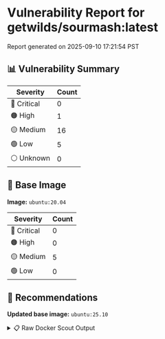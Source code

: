 # Vulnerability Report for getwilds/sourmash:latest

Report generated on 2025-09-10 17:21:54 PST

## 📊 Vulnerability Summary

| Severity | Count |
|----------|-------|
| 🔴 Critical | 0 |
| 🟠 High | 1 |
| 🟡 Medium | 16 |
| 🟢 Low | 5 |
| ⚪ Unknown | 0 |

## 🐳 Base Image

**Image:** `ubuntu:20.04`

| Severity | Count |
|----------|-------|
| 🔴 Critical | 0 |
| 🟠 High | 0 |
| 🟡 Medium | 5 |
| 🟢 Low | 0 |

## 🔄 Recommendations

**Updated base image:** `ubuntu:25.10`

<details>
<summary>📋 Raw Docker Scout Output</summary>

```text
Target             │  getwilds/sourmash:latest  │    0C     1H    16M     5L   
    digest           │  befdd412554b                      │                              
  Base image         │  ubuntu:20.04                      │    0C     0H     5M     0L   
  Updated base image │  ubuntu:25.10                      │    0C     0H     0M     0L   
                     │                                    │                  -5          

What's next:
    View vulnerabilities → docker scout cves getwilds/sourmash:latest
    View base image update recommendations → docker scout recommendations getwilds/sourmash:latest
    Include policy results in your quickview by supplying an organization → docker scout quickview getwilds/sourmash:latest --org <organization>
```
</details>
